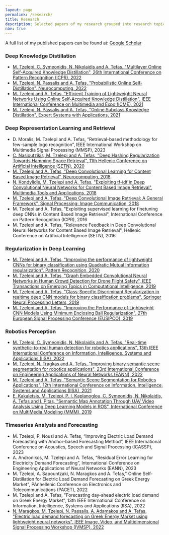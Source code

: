 ```yaml
---
layout: page
permalink: /research/
title: Research
description: Selected papers of my research grouped into research topics.
nav: true
---
```


A full list of my published papers can be found at: [Google Scholar](https://scholar.google.gr/citations?user=ZMOW1K0AAAAJ&hl)
### Deep Knowledge Distillation
- <a href="https://cidl.csd.auth.gr/resources/conference_pdfs//Multilayer-Online-Self-Acquired-Knowledge-Distillation-ICPR-2022.pdf">M. Tzelepi, C. Symeonidis, N. Nikolaidis and A. Tefas, "Multilayer Online Self-Acquired Knowledge Distillation", 26th International Conference on Pattern Recognition (ICPR), 2022</a>
- <a href="https://cidl.csd.auth.gr/resources/journal_pdfs//Probabilistic%20Online%20Self%20Distillation.pdf">M. Tzelepi, N. Passalis and A. Tefas, "Probabilistic Online Self-Distillation", Neurocomputing, 2022</a>
- <a href="https://cidl.csd.auth.gr/resources/conference_pdfs//Efficient%20Online%20Subclass%20Knowledge%20Distillation%20for%20Image%20Classification.pdf">M. Tzelepi and A. Tefas, "Efficient Training of Lightweight Neural Networks Using Online Self-Acquired Knowledge Distillation", IEEE International Conference on Multimedia and Expo (ICME), 2021</a>
- <a href="https://cidl.csd.auth.gr/resources/journal_pdfs//Online%20Subclass%20Knowledge%20Distillation.pdf">M. Tzelepi, N. Passalis and A. Tefas, "Online Subclass Knowledge Distillation", Expert Systems with Applications, 2021</a>


### Deep Representation Learning and Retrieval
- D. Moralis, M. Tzelepi and A. Tefas, “Retrieval-based methodology for few-sample logo recognition”, IEEE International Workshop on Multimedia Signal Processing (MMSP), 2023
- <a href="https://cidl.csd.auth.gr/resources/conference_pdfs//E.233.pdf">C. Nasioutzikis, M. Tzelepi and A. Tefas, "Deep Hashing Regularization Towards Hamming Space Retrieval", 11th Hellenic Conference on Artificial Intelligence (SETN), 2020</a>
- <a href="https://cidl.csd.auth.gr/resources/journal_pdfs//Deep%20Convolutional%20Learning.pdf">M. Tzelepi and A. Tefas, "Deep Convolutional Learning for Content Based Image Retrieval", Neurocomputing, 2018</a>
- <a href="https://cidl.csd.auth.gr/resources/journal_pdfs//Exploiting%20tfidf%20Networks%20for%20Content%20Based%20Image%20Retrieval.pdf">N. Kondylidis, M. Tzelepi and A. Tefas, "Exploiting tf-idf in Deep Convolutional Neural Networks for Content Based Image Retrieval", Multimedia Tools and Applications, 2018</a>
- <a href="https://cidl.csd.auth.gr/resources/journal_pdfs//Deep%20Convolutional%20Image%20Retrieval%20A%20General.pdf">M. Tzelepi and A. Tefas, "Deep Convolutional Image Retrieval: A General Framework", Signal Processing: Image Communication, 2018</a>
- M. Tzelepi and A. Tefas, "Exploiting supervised learning for finetuning deep CNNs in Content Based Image Retrieval", International Conference on Pattern Recognition (ICPR), 2016
- M. Tzelepi and A. Tefas, "Relevance Feedback in Deep Convolutional Neural Networks for Content Based Image Retrieval", Hellenic Conference on Artificial Intelligence (SETN), 2016



### Regularization in Deep Learning
- <a href="https://cidl.csd.auth.gr/resources/journal_pdfs//Improving%20the%20performance%20of%20lightweight%20CNNs%20for%20binary%20classification%20using%20Quadratic%20Mutual.pdf">M. Tzelepi and A. Tefas, "Improving the performance of lightweight CNNs for binary classification using Quadratic Mutual Information regularization", Pattern Recognition, 2020</a>
- <a href="https://cidl.csd.auth.gr/resources/journal_pdfs//Tzelepi_TETCI.pdf">M. Tzelepi and A. Tefas, "Graph Embedded Convolutional Neural Networks in Human Crowd Detection for Drone Flight Safety", IEEE Transactions on Emerging Topics in Computational Intelligence, 2019</a>
- <a href="https://cidl.csd.auth.gr/resources/journal_pdfs//Tzelepi_NEPL.pdf">M. Tzelepi and A. Tefas, "Class-Specific Discriminant Regularization in realtime deep CNN models for binary classification problems", Springer Neural Processing Letters, 2019</a>
- <a href="https://cidl.csd.auth.gr/resources/conference_pdfs//Tzelepi_EUSIPCO2019.pdf">M. Tzelepi and A. Tefas, "Improving the Performance of Lightweight CNN Models Using Minimum Enclosing Ball Regularization", 27th European Signal Processing Conference (EUSIPCO), 2019</a>


### Robotics Perception
- <a href="https://cidl.csd.auth.gr/resources/conference_pdfs//Real-time%20synthetic-to-real%20human%20detection%20for%20robotics%20applications.pdf">M. Tzelepi, C. Symeonidis, N. Nikolaidis and A. Tefas, "Real-time synthetic-to-real human detection for robotics applications", 13th IEEE International Conference on Information, Intelligence, Systems and Applications (IISA), 2022</a>
- <a href="https://cidl.csd.auth.gr/resources/conference_pdfs//Improving%20binary%20semantic%20scene%20segmentation%20for%20robotics%20applications.pdf">M. Tzelepi, N. Tragkas and A. Tefas, "Improving binary semantic scene segmentation for robotics applications", 23rd International Conference on Engineering Applications of Neural Networks (EANN), 2022</a>
- <a href="https://cidl.csd.auth.gr/resources/conference_pdfs//E.249%20Tzelepi_IISA2021.pdf">M. Tzelepi and A. Tefas, "Semantic Scene Segmentation for Robotics Applications", 12th International Conference on Information, Intelligence, Systems and Applications (IISA), 2021</a>
- <a href="https://cidl.csd.auth.gr/resources/conference_pdfs//Kakaletsis_MMM.pdf">E. Kakaletsis, M. Tzelepi, P. I. Kaplanoglou, C. Symeonidis, N. Nikolaidis, A. Tefas and I. Pitas, "Semantic Map Annotation Through UAV Video Analysis Using Deep Learning Models in ROS", International Conference on MultiMedia Modeling (MMM), 2019</a>



### Timeseries Analysis and Forecasting
- M. Tzelepi, P. Nousi and A. Tefas, “Improving Electric Load Demand Forecasting with Anchor-based Forecasting Method”, IEEE International Conference on Acoustics, Speech and Signal Processing (ICASSP), 2023
- A. Andronikos, M. Tzelepi and A. Tefas, “Residual Error Learning for Electricity Demand Forecasting”, International Conference on Engineering Applications of Neural Networks (EANN), 2023
- M. Tzelepi, A. Sapountzaki, N. Maragkos and A. Tefas," Online Self-Distillation for Electric Load Demand Forecasting on Greek Energy Market", PAnhellenic Conference on Electronics and Telecommunications (PACET), 2022
- M. Tzelepi and A. Tefas, "Forecasting day-ahead electric load demand on Greek Energy Market", 13th IEEE International Conference on Information, Intelligence, Systems and Applications (IISA), 2022
- <a href="https://cidl.csd.auth.gr/resources/conference_pdfs//Electric%20load%20demand%20forecasting%20on%20Greek%20Energy%20Market%20using%20lightweight%20neural%20networks.pdf">N. Maragkos, M. Tzelepi, N. Passalis, A. Adamakos and A. Tefas, "Electric load demand forecasting on Greek Energy Market using lightweight neural networks", IEEE Image, Video, and Multidimensional Signal Processing Workshop (IVMSP), 2022</a>


